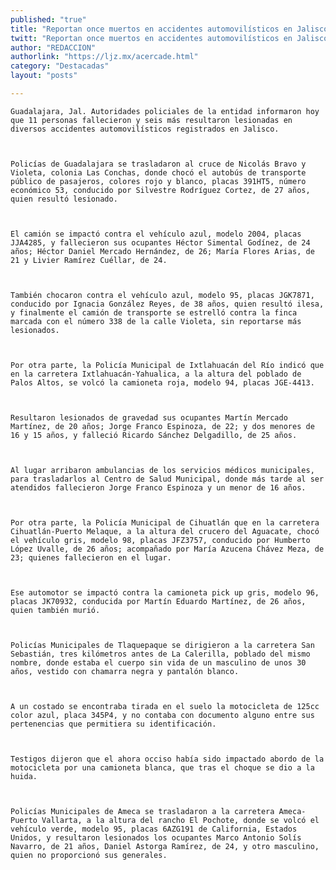 ```yaml
---
published: "true"
title: "Reportan once muertos en accidentes automovilísticos en Jalisco"
twitt: "Reportan once muertos en accidentes automovilísticos en Jalisco"
author: "REDACCION"
authorlink: "https://ljz.mx/acercade.html"
category: "Destacadas"
layout: "posts"

---
```



  
    Guadalajara, Jal. Autoridades policiales de la entidad informaron hoy que 11 personas fallecieron y seis más resultaron lesionadas en diversos accidentes automovilísticos registrados en Jalisco.
  
  
  
    Policías de Guadalajara se trasladaron al cruce de Nicolás Bravo y Violeta, colonia Las Conchas, donde chocó el autobús de transporte público de pasajeros, colores rojo y blanco, placas 391HT5, número económico 53, conducido por Silvestre Rodríguez Cortez, de 27 años, quien resultó lesionado.
  
  
  
    El camión se impactó contra el vehículo azul, modelo 2004, placas JJA4285, y fallecieron sus ocupantes Héctor Simental Godínez, de 24 años; Héctor Daniel Mercado Hernández, de 26; María Flores Arias, de 21 y Livier Ramírez Cuéllar, de 24.
  
  
  
    También chocaron contra el vehículo azul, modelo 95, placas JGK7871, conducido por Ignacia González Reyes, de 38 años, quien resultó ilesa, y finalmente el camión de transporte se estrelló contra la finca marcada con el número 338 de la calle Violeta, sin reportarse más lesionados.
  
  
  
    Por otra parte, la Policía Municipal de Ixtlahuacán del Río indicó que en la carretera Ixtlahuacán-Yahualica, a la altura del poblado de Palos Altos, se volcó la camioneta roja, modelo 94, placas JGE-4413.
  
  
  
    Resultaron lesionados de gravedad sus ocupantes Martín Mercado Martínez, de 20 años; Jorge Franco Espinoza, de 22; y dos menores de 16 y 15 años, y falleció Ricardo Sánchez Delgadillo, de 25 años.
  
  
  
    Al lugar arribaron ambulancias de los servicios médicos municipales, para trasladarlos al Centro de Salud Municipal, donde más tarde al ser atendidos fallecieron Jorge Franco Espinoza y un menor de 16 años.
  
  
  
    Por otra parte, la Policía Municipal de Cihuatlán que en la carretera Cihuatlán-Puerto Melaque, a la altura del crucero del Aguacate, chocó el vehículo gris, modelo 98, placas JFZ3757, conducido por Humberto López Uvalle, de 26 años; acompañado por María Azucena Chávez Meza, de 23; quienes fallecieron en el lugar.
  
  
  
    Ese automotor se impactó contra la camioneta pick up gris, modelo 96, placas JK70932, conducida por Martín Eduardo Martínez, de 26 años, quien también murió.
  
  
  
    Policías Municipales de Tlaquepaque se dirigieron a la carretera San Sebastián, tres kilómetros antes de La Calerilla, poblado del mismo nombre, donde estaba el cuerpo sin vida de un masculino de unos 30 años, vestido con chamarra negra y pantalón blanco.
  
  
  
    A un costado se encontraba tirada en el suelo la motocicleta de 125cc color azul, placa 345P4, y no contaba con documento alguno entre sus pertenencias que permitiera su identificación.
  
  
  
    Testigos dijeron que el ahora occiso había sido impactado abordo de la motocicleta por una camioneta blanca, que tras el choque se dio a la huida.
  
  
  
    Policías Municipales de Ameca se trasladaron a la carretera Ameca-Puerto Vallarta, a la altura del rancho El Pochote, donde se volcó el vehículo verde, modelo 95, placas 6AZG191 de California, Estados Unidos, y resultaron lesionados los ocupantes Marco Antonio Solís Navarro, de 21 años, Daniel Astorga Ramírez, de 24, y otro masculino, quien no proporcionó sus generales.
  


